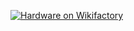[![Hardware on Wikifactory](https://wikifactory.github.io/badge/badge.svg)](https://wikifactory.com/+toutatix/rayonx)
